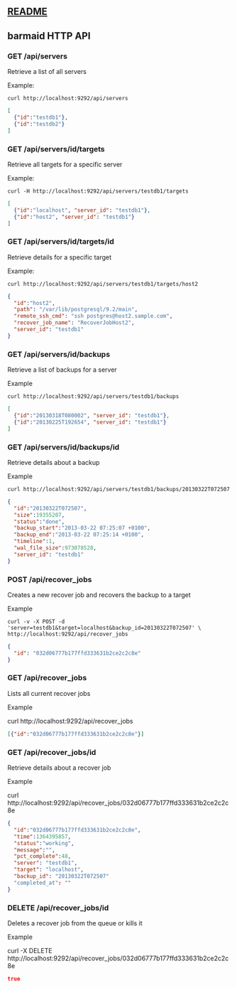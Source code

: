 ## [README](README.md)

## barmaid HTTP API

### GET /api/servers

Retrieve a list of all servers

Example:

    curl http://localhost:9292/api/servers

```json
[
  {"id":"testdb1"},
  {"id":"testdb2"}
]
```

### GET /api/servers/id/targets

Retrieve all targets for a specific server

Example:

    curl -H http://localhost:9292/api/servers/testdb1/targets

```json
[
  {"id":"localhost", "server_id": "testdb1"},
  {"id":"host2", "server_id": "testdb1"}
]
```

### GET /api/servers/id/targets/id

Retrieve details for a specific target

Example:

    curl http://localhost:9292/api/servers/testdb1/targets/host2

```json
{
  "id":"host2",
  "path": "/var/lib/postgresql/9.2/main",
  "remote_ssh_cmd": "ssh postgres@host2.sample.com",
  "recover_job_name": "RecoverJobHost2",
  "server_id": "testdb1"
}
```

### GET /api/servers/id/backups

Retrieve a list of backups for a server

Example
  
    curl http://localhost:9292/api/servers/testdb1/backups

```json
[
  {"id":"20130318T080002", "server_id": "testdb1"},
  {"id":"20130225T192654", "server_id": "testdb1"}
]
```

### GET /api/servers/id/backups/id

Retrieve details about a backup

Example

    curl http://localhost:9292/api/servers/testdb1/backups/20130322T072507

```json
{
  "id":"20130322T072507",
  "size":19355207,
  "status":"done",
  "backup_start":"2013-03-22 07:25:07 +0100",
  "backup_end":"2013-03-22 07:25:14 +0100",
  "timeline":1,
  "wal_file_size":973078528,
  "server_id": "testdb1"
}
```

### POST /api/recover_jobs

Creates a new recover job and recovers the backup to a target

Example

    curl -v -X POST -d 'server=testdb1&target=localhost&backup_id=20130322T072507' \
    http://localhost:9292/api/recover_jobs
    
```json
{
  "id": "032d06777b177ffd333631b2ce2c2c8e"
}
```

### GET /api/recover_jobs

Lists all current recover jobs

Example

  curl http://localhost:9292/api/recover_jobs

```json
[{"id":"032d06777b177ffd333631b2ce2c2c8e"}]
```

### GET /api/recover_jobs/id

Retrieve details about a recover job

Example

  curl http://localhost:9292/api/recover_jobs/032d06777b177ffd333631b2ce2c2c8e

```json
{
  "id":"032d06777b177ffd333631b2ce2c2c8e",
  "time":1364395857,
  "status":"working",
  "message":"",
  "pct_complete":48,
  "server": "testdb1",
  "target": "localhost",
  "backup_id": "20130322T072507"
  "completed_at": ""
}
```

### DELETE /api/recover_jobs/id

Deletes a recover job from the queue or kills it 

Example

  curl -X DELETE http://localhost:9292/api/recover_jobs/032d06777b177ffd333631b2ce2c2c8e

```json
true
```
